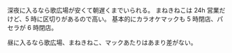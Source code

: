 深夜に入るなら歌広場が安くて朝遅くまでいられる。
まねきねこは 24h 営業だけど、5 時に区切りがあるので高い。
基本的にカラオケマックも 5 時閉店、パセラが 6 時閉店。

昼に入るなら歌広場、まねきねこ、マックあたりはあまり差がない。
